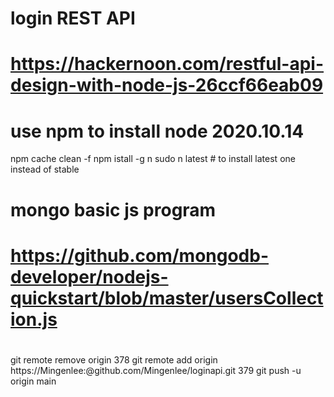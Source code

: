 # login REST API
#
# https://hackernoon.com/restful-api-design-with-node-js-26ccf66eab09
#
# use npm to install node 2020.10.14
npm cache clean -f
npm istall -g n
sudo n latest   # to install latest one instead of stable

#
# mongo basic js program
# https://github.com/mongodb-developer/nodejs-quickstart/blob/master/usersCollection.js
#
git remote remove origin
  378  git remote add origin https://Mingenlee:<gittoken>@github.com/Mingenlee/loginapi.git
  379  git push -u origin main
